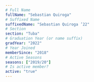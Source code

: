```yaml
---
# Full Name
fullName: "Sebastian Quiroga"
# Suffixed Name
suffixedName: "Sebastian Quiroga ’22"
# Section
section: "Tuba"
# Graduation Year (or name suffix)
gradYear: "2022"
# Year Joined
memberSince: "2018"
# Active Seasons
seasons: ["2019/20"]
# Is active member?
active: "true"
---
```


